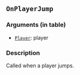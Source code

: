 ## `OnPlayerJump`

### Arguments (in table)
- [`Player`](../../game/Player.md): player

### Description
Called when a player jumps.